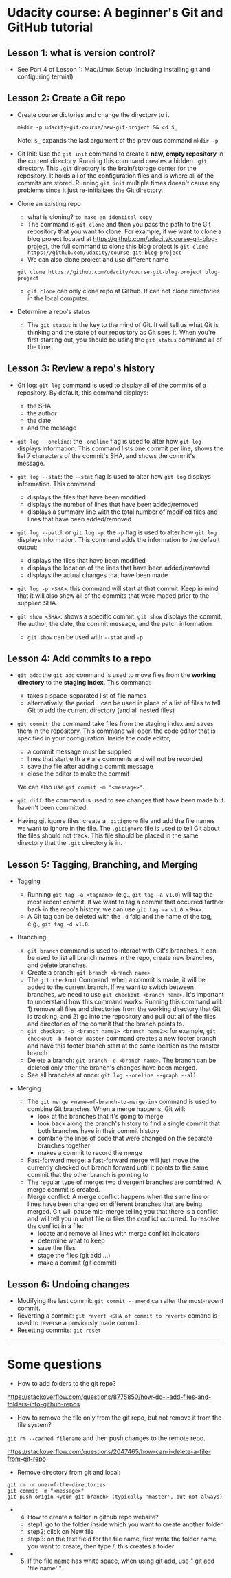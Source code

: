 # Udacity course: A beginner's Git and GitHub tutorial

## Lesson 1: what is version control?

- See Part 4 of Lesson 1: Mac/Linux Setup (including installing git and configuring termial)

## Lesson 2: Create a Git repo

- Create course dictories and change the directory to it 

  ```
  mkdir -p udacity-git-course/new-git-project && cd $_
  ```
  Note: ```$_``` expands the last argument of the previous command ```mkdir -p```

- Git Init: Use the ```git init``` command to create a **new, empty repository** in the current directory. Running this command creates a hidden ```.git``` directory. This ```.git``` directory is the brain/storage center for the repository. It holds all of the configuration files and is where all of the commits are stored. Running ```git init``` multiple times doesn't cause any problems since it just re-initializes the Git directory.   

- Clone an existing repo
  - what is cloning? ```to make an identical copy```
  - The command is ```git clone``` and then you pass the path to the Git repository that you want to clone. For example, if we want to clone a blog project located at https://github.com/udacity/course-git-blog-project, the full command to clone this blog project is 
  ```git clone https://github.com/udacity/course-git-blog-project```
  - We can also clone project and use different name
  
  ```git clone https://github.com/udacity/course-git-blog-project blog-project```
  
  - ```git clone``` can only clone repo at Github. It can not clone directories in the local computer. 

- Determine a repo's status
  - The ```git status``` is the key to the mind of Git. It will tell us what Git is thinking and the state of our repository as Git sees it. When you're first starting out, you should be using the ```git status``` command all of the time. 
  
## Lesson 3: Review a repo's history 
- Git log: ```git log``` command is used to display all of the commits of a repository. By default, this command displays: 
  - the SHA
  - the author
  - the date
  - and the message
- ```git log --oneline```: the ```-oneline``` flag is used to alter how ```git log``` displays information. This command lists one commit per line, shows the list 7 characters of the commit's SHA, and shows the commit's message.   
 
- ```git log --stat```: the ```--stat``` flag is used to alter how ```git log``` displays information. This command:
    - displays the files that have been modified
    - displays the number of lines that have been added/removed 
    - displays a summary line with the total number of modified files and lines that have been added/removed

- ```git log --patch``` or ```git log -p```: the ```-p``` flag is used to alter how ```git log``` displays information. This command adds the information to the default output: 
   - displays the files that have been modified 
   - displays the location of the lines that have been added/removed 
   - displays the actual changes that have been made
   
- ```git log -p <SHA>```: this command will start at that commit. Keep in mind that it will also show all of the commits that were maded prior to the supplied SHA. 

- ```git show <SHA>```: shows a specific commit. ```git show``` displays the commit, the author, the date, the commit message, and the patch information
   - ```git show``` can be used with ```--stat``` and ```-p```
   
## Lesson 4: Add commits to a repo

- ```git add```: the ```git add``` command is used to move files from the **working directory** to the **staging index**. This command:
   - takes a space-separated list of file names
   - alternatively, the period `.` can be used in place of a list of files to tell Git to add the current directory (and all nested files)

- ```git commit```: the command take files from the staging index and saves them in the repository. This command will open the code editor that is specified in your configuration. Inside the code editor, 
   - a commit message must be supplied
   - lines that start eith a ```#``` are comments and will not be recorded
   - save the file after adding a commit message
   - close the editor to make the commit
   
   We can also use ```git commit -m "<message>"```. 

- ```git diff```: the command is used to see changes that have been made but haven't been committed. 

- Having git igonre files: create a ```.gitignore``` file and add the file names we want to ignore in the file. The ```.gitignore``` file is used to tell Git about the files should not track. This file should be placed in the same directory that the ```.git``` directory is in. 
   
## Lesson 5: Tagging, Branching, and Merging

- Tagging
   - Running ```git tag -a <tagname>``` (e.g., ```git tag -a v1.0```) will tag the most recent commit. If we want to tag a commit that occurred farther back in the repo's history, we can use ```git tag -a v1.0 <SHA>```.  
   - A Git tag can be deleted with the ```-d``` falg and the name of the tag, e.g., ```git tag -d v1.0```. 
    
- Branching
  - ```git branch``` command is used to interact with Git's branches. It can be used to list all branch names in the repo, create new branches, and delete branches. 
  - Create a branch: ```git branch <branch name>```
  - The ```git checkout``` Command: when a commit is made, it will be added to the current branch. If we want to switch between branches, we need to use ```git checkout <branch name>```. It's important to understand how this command works. Running this command will: 1) remove all files and directories from the working directory that Git is tracking, and 2) go into the repository and pull out all of the files and directories of the commit that the branch points to.
  - ```git checkout -b <branch name1> <branch name2>```: for example, ```git checkout -b footer master``` command creates a new footer branch and have this footer branch start at the same location as the master branch. 
  - Delete a branch: ```git branch -d <branch name>```. The branch can be deleted only after the branch's changes have been merged. 
  - See all branches at once: ```git log --oneline --graph --all```
   
 - Merging  
   - The ```git merge <name-of-branch-to-merge-in>``` command is used to combine Git branches. When a merge happens, Git will:
     - look at the branches that it's going to merge
     - look back along the branch's history to find a single commit that both branches have in their commit history
     - combine the lines of code that were changed on the separate branches together
     - makes a commit to record the merge
   - Fast-forward merge: a fast-forward merge will just move the currently checked out branch forward until it points to the same commit that the other branch is pointing to  
   - The regular type of merge: two divergent branches are combined. A merge commit is created. 
   - Merge conflict: A merge conflict happens when the same line or lines have been changed on different branches that are being merged. Git will pause mid-merge telling you that there is a conflict and will tell you in what file or files the conflict occurred. To resolve the conflict in a file:
     - locate and remove all lines with merge conflict indicators
     - determine what to keep
     - save the files 
     - stage the files  (git add ...)
     - make a commit (git commit)
   
## Lesson 6: Undoing changes   

- Modifying the last commit: ```git commit --amend``` can alter the most-recent commit. 
- Reverting a commit: ```git revert <SHA of commit to revert>``` comand is used to reverse a previously made commit.
- Resetting commits: ```git reset```
     
------------------------------------------------

# Some questions

- How to add folders to the git repo?

https://stackoverflow.com/questions/8775850/how-do-i-add-files-and-folders-into-github-repos

- How to remove the file only from the git repo, but not remove it from the file system?

```git rm --cached filename``` and then push changes to the remote repo. 

https://stackoverflow.com/questions/2047465/how-can-i-delete-a-file-from-git-repo

- Remove directory from git and local:

```
git rm -r one-of-the-directories
git commit -m "<message>"
git push origin <your-git-branch> (typically 'master', but not always)
```

- 4. How  to create a folder in github repo website?
   - step1: go to the folder inside which you want to create another folder
   - step2: click on New file
   - step3: on the text field for the file name, first write the folder name you want to create, then type /, this creates a folder

- 5. If the file name has white space, when using git add, use " git add 'file name' ".





















